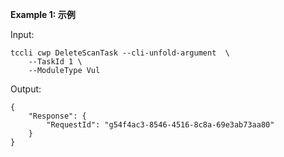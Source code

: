 **Example 1: 示例**



Input: 

```
tccli cwp DeleteScanTask --cli-unfold-argument  \
    --TaskId 1 \
    --ModuleType Vul
```

Output: 
```
{
    "Response": {
        "RequestId": "g54f4ac3-8546-4516-8c8a-69e3ab73aa80"
    }
}
```

